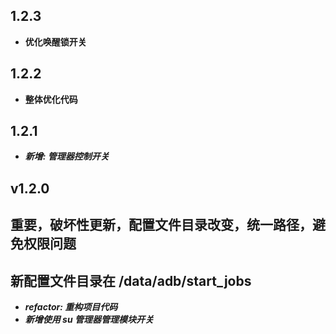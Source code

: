 ## 1.2.3

- **优化唤醒锁开关**

## 1.2.2

- **整体优化代码**

## 1.2.1

- **_新增: 管理器控制开关_**

## v1.2.0

## 重要，破坏性更新，配置文件目录改变，统一路径，避免权限问题

## 新配置文件目录在 /data/adb/start_jobs

- **_refactor: 重构项目代码_**
- **_新增使用 su 管理器管理模块开关_**
